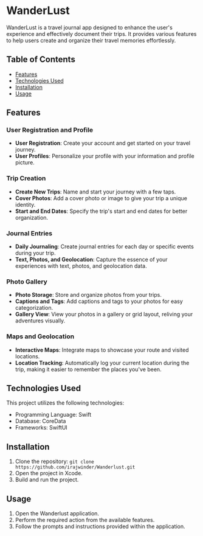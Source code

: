 # WanderLust

WanderLust is a travel journal app designed to enhance the user's experience and effectively document their trips. It provides various features to help users create and organize their travel memories effortlessly.

## Table of Contents
- [Features](#features)
- [Technologies Used](#technologies-used)
- [Installation](#Installation)
- [Usage](#usage)

## Features

### User Registration and Profile

- **User Registration**: Create your account and get started on your travel journey.
- **User Profiles**: Personalize your profile with your information and profile picture.

### Trip Creation

- **Create New Trips**: Name and start your journey with a few taps.
- **Cover Photos**: Add a cover photo or image to give your trip a unique identity.
- **Start and End Dates**: Specify the trip's start and end dates for better organization.

### Journal Entries

- **Daily Journaling**: Create journal entries for each day or specific events during your trip.
- **Text, Photos, and Geolocation**: Capture the essence of your experiences with text, photos, and geolocation data.

### Photo Gallery

- **Photo Storage**: Store and organize photos from your trips.
- **Captions and Tags**: Add captions and tags to your photos for easy categorization.
- **Gallery View**: View your photos in a gallery or grid layout, reliving your adventures visually.

### Maps and Geolocation

- **Interactive Maps**: Integrate maps to showcase your route and visited locations.
- **Location Tracking**: Automatically log your current location during the trip, making it easier to remember the places you've been.

## Technologies Used

This project utilizes the following technologies:

- Programming Language: Swift
- Database: CoreData
- Frameworks: SwiftUI

## Installation
1. Clone the repository: `git clone https://github.com/irajwinder/Wanderlust.git`
2. Open the project in Xcode.
3. Build and run the project.

## Usage
1. Open the Wanderlust application.
2. Perform the required action from the available features.
3. Follow the prompts and instructions provided within the application.
